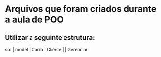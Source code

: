 # Arquivos que foram criados durante a aula de POO

## Utilizar a seguinte estrutura:
src
  |
  model
      | Carro
      | Cliente
  |
  |
  Gerenciar
